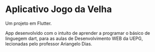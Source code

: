 # Aplicativo Jogo da Velha

Um projeto em Flutter.

App desenvolvido com o intuito de aprender a programar o básico de linguegem dart, para as aulas de Desenvolvimento WEB da UEPG, lecionadas pelo professor Ariangelo Dias.


